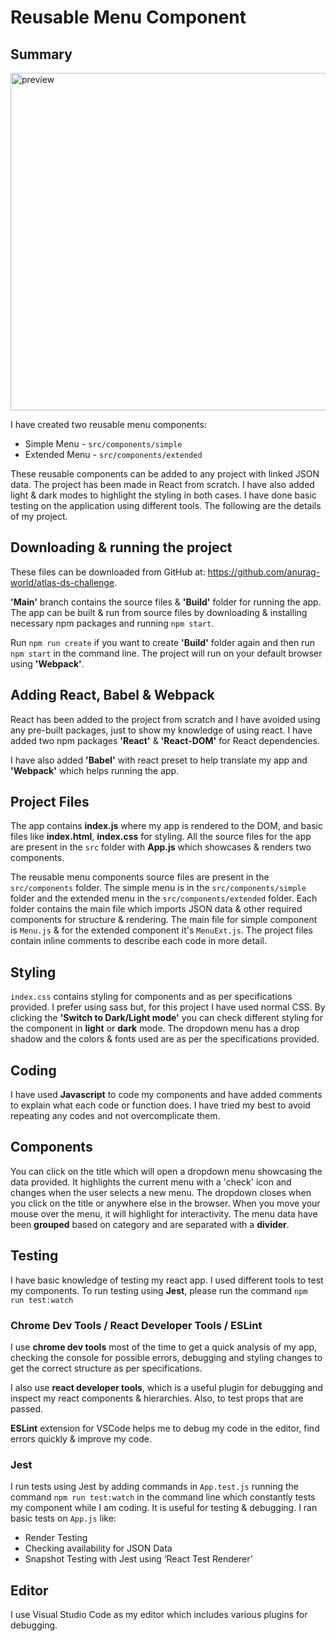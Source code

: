 # Reusable Menu Component

## Summary

<img width="540" alt="preview" src="https://user-images.githubusercontent.com/47092363/120226389-bdb1db00-c264-11eb-813d-dcd07964ed2f.png">

I have created two reusable menu components:

- Simple Menu - `src/components/simple`
- Extended Menu - `src/components/extended`

These reusable components can be added to any project with linked JSON data. The project has been made in React from scratch. I have also added light & dark modes to highlight the styling in both cases. I have done basic testing on the application using different tools. The following are the details of my project.

## Downloading & running the project

These files can be downloaded from GitHub at: https://github.com/anurag-world/atlas-ds-challenge.

**'Main'** branch contains the source files & **'Build'** folder for running the app. The app can be built & run from source files by downloading & installing necessary npm packages and running `npm start`.

Run `npm run create` if you want to create **'Build'** folder again and then run `npm start` in the command line. The project will run on your default browser using **'Webpack'**.

## Adding React, Babel & Webpack

React has been added to the project from scratch and I have avoided using any pre-built packages, just to show my knowledge of using react. I have added two npm packages **'React'** & **'React-DOM'** for React dependencies.

I have also added **'Babel'** with react preset to help translate my app and **'Webpack'** which helps running the app.

## Project Files

The app contains **index.js** where my app is rendered to the DOM, and basic files like **index.html**, **index.css** for styling. All the source files for the app are present in the `src` folder with **App.js** which showcases & renders two components.

The reusable menu components source files are present in the `src/components` folder. The simple menu is in the `src/components/simple` folder and the extended menu in the `src/components/extended` folder. Each folder contains the main file which imports JSON data & other required components for structure & rendering. The main file for simple component is `Menu.js` & for the extended component it's `MenuExt.js`. The project files contain inline comments to describe each code in more detail.

## Styling

`index.css` contains styling for components and as per specifications provided. I prefer using sass but, for this project I have used normal CSS. By clicking the **'Switch to Dark/Light mode'** you can check different styling for the component in **light** or **dark** mode. The dropdown menu has a drop shadow and the colors & fonts used are as per the specifications provided.

## Coding

I have used **Javascript** to code my components and have added comments to explain what each code or function does. I have tried my best to avoid repeating any codes and not overcomplicate them.

## Components

You can click on the title which will open a dropdown menu showcasing the data provided. It highlights the current menu with a 'check' icon and changes when the user selects a new menu. The dropdown closes when you click on the title or anywhere else in the browser. When you move your mouse over the menu, it will highlight for interactivity. The menu data have been **grouped** based on category and are separated with a **divider**.

## Testing

I have basic knowledge of testing my react app. I used different tools to test my components. To run testing using **Jest**, please run the command `npm run test:watch`

### Chrome Dev Tools / React Developer Tools / ESLint

I use **chrome dev tools** most of the time to get a quick analysis of my app, checking the console for possible errors, debugging and styling changes to get the correct structure as per specifications.

I also use **react developer tools**, which is a useful plugin for debugging and inspect my react components & hierarchies. Also, to test props that are passed.

**ESLint** extension for VSCode helps me to debug my code in the editor, find errors quickly & improve my code.

### Jest

I run tests using Jest by adding commands in `App.test.js` running the command `npm run test:watch` in the command line which constantly tests my component while I am coding. It is useful for testing & debugging. I ran basic tests on `App.js` like:

- Render Testing
- Checking availability for JSON Data
- Snapshot Testing with Jest using ‘React Test Renderer’

## Editor

I use Visual Studio Code as my editor which includes various plugins for debugging.

